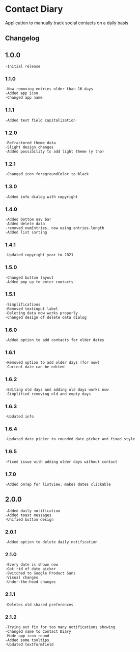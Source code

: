 # Contact Diary

Application to manually track social contacts on a daily basis

## Changelog
## 1.0.0
	-Initial release	
### 1.1.0
    -Now removing entries older than 16 days    
    -Added app icon 
    -Changed app name
### 1.1.1
    -Added text field capitalization  
### 1.2.0
    -Refractored theme data  
    -Slight design changes    
    -Added possibility to add light theme (y tho)   
### 1.2.1
    -Changed icon foregroundColor to black    
### 1.3.0
    -Added info dialog with copyright   
### 1.4.0
    -Added bottom nav bar    
    -Added delete data    
    -removed numEntries, now using entries.length    
    -Added list sorting    
### 1.4.1
    -Updated copyright year to 2021    
### 1.5.0
    -Changed button layout    
    -Added pop up to enter contacts   
### 1.5.1   
    -Simplifications    
    -Removed textinput label    
    -Deleting data now works properly  
    -Changed design of delete data dialog  
### 1.6.0
    -Added option to add contacts for older dates   
### 1.6.1   
    -Removed option to add older days (for now)    
    -Current date can be edited   
### 1.6.2    
    -Editing old days and adding old days works now   
    -Simplified removing old and empty days
### 1.6.3
	-Updated info
### 1.6.4
    -Updated date picker to rounded date picker and fixed style
### 1.6.5
    -Fixed issue with adding older days without contact
### 1.7.0
    -Added onTap for listview, makes dates clickable
## 2.0.0
    -Added daily notification
    -Added toast messages
    -Unified button design
### 2.0.1
    -Added option to delete daily notification
### 2.1.0
    -Every date is shown now
    -Got rid of date picker
    -Switched to Google Product Sans
    -Visual changes
    -Under-the-hood changes
### 2.1.1
    -Deletes old shared preferences
### 2.1.2
    -Trying out fix for too many notifications showing
    -Changed name to Contact Diary
    -Made app icon round
    -Added some tooltips
    -Updated textformfield
